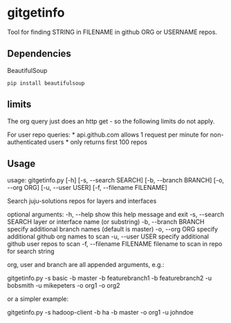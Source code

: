 # gitgetinfo

Tool for finding STRING in FILENAME in github ORG or USERNAME repos.

## Dependencies

BeautifulSoup

	pip install beautifulsoup

## limits 
The org query just does an http get - so the following limits do not apply.
 
For user repo queries:
	* api.github.com allows 1 request per minute for non-authenticated users
	* only returns first 100 repos

## Usage

usage: gitgetinfo.py [-h] [-s, --search SEARCH] [-b, --branch BRANCH]
                     [-o, --org ORG] [-u, --user USER]
                     [-f, --filename FILENAME]

Search juju-solutions repos for layers and interfaces

optional arguments:
  -h, --help            show this help message and exit
  -s, --search SEARCH   layer or interface name (or substring)
  -b, --branch BRANCH   specify additional branch names (default is master)
  -o, --org ORG         specify additional github org names to scan
  -u, --user USER       specify additional github user repos to scan
  -f, --filename FILENAME
                        filename to scan in repo for search string

org, user and branch are all appended arguments, e.g.: 

gitgetinfo.py -s basic -b master -b featurebranch1 -b featurebranch2 -u bobsmith -u mikepeters -o org1 -o org2

or a simpler example:

gitgetinfo.py -s hadoop-client -b ha -b master -o org1 -u johndoe 
